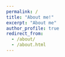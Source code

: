 ```yaml
---
permalink: /
title: "About me!"
excerpt: "About me"
author_profile: true
redirect_from: 
  - /about/
  - /about.html
---
```

